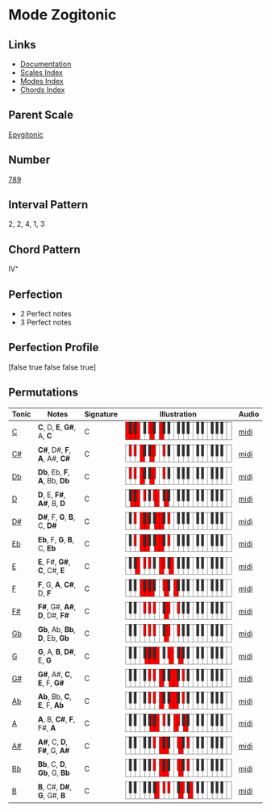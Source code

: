# Mode Zogitonic

## Links

- [Documentation](index.md)
- [Scales Index](Scales.md)
- [Modes Index](Modes.md)
- [Chords Index](Chords.md)

## Parent Scale

[Epygitonic](ScaleEpygitonic.md)

## Number

[789](https://ianring.com/musictheory/scales/789)

## Interval Pattern

2, 2, 4, 1, 3

## Chord Pattern

IV⁺

## Perfection

- 2 Perfect notes
- 3 Perfect notes

## Perfection Profile

[false true false false true]

## Permutations

| Tonic | Notes | Signature | Illustration | Audio |
|-------|-------|-----------|--------------|-------|
| [C](ModeCNaturalZogitonic.md) | **C**, D, **E**, **G#**, A, **C** | C | ![CNaturalZogitonic](ModeCNaturalZogitonic.png) | [midi](https://github.com/edipermadi/music/blob/main/docs/ModeCNaturalZogitonic.mid?raw=true) |
| [C#](ModeCSharpZogitonic.md) | **C#**, D#, **F**, **A**, A#, **C#** | C | ![CSharpZogitonic](ModeCSharpZogitonic.png) | [midi](https://github.com/edipermadi/music/blob/main/docs/ModeCSharpZogitonic.mid?raw=true) |
| [Db](ModeDFlatZogitonic.md) | **Db**, Eb, **F**, **A**, Bb, **Db** | C | ![DFlatZogitonic](ModeDFlatZogitonic.png) | [midi](https://github.com/edipermadi/music/blob/main/docs/ModeDFlatZogitonic.mid?raw=true) |
| [D](ModeDNaturalZogitonic.md) | **D**, E, **F#**, **A#**, B, **D** | C | ![DNaturalZogitonic](ModeDNaturalZogitonic.png) | [midi](https://github.com/edipermadi/music/blob/main/docs/ModeDNaturalZogitonic.mid?raw=true) |
| [D#](ModeDSharpZogitonic.md) | **D#**, F, **G**, **B**, C, **D#** | C | ![DSharpZogitonic](ModeDSharpZogitonic.png) | [midi](https://github.com/edipermadi/music/blob/main/docs/ModeDSharpZogitonic.mid?raw=true) |
| [Eb](ModeEFlatZogitonic.md) | **Eb**, F, **G**, **B**, C, **Eb** | C | ![EFlatZogitonic](ModeEFlatZogitonic.png) | [midi](https://github.com/edipermadi/music/blob/main/docs/ModeEFlatZogitonic.mid?raw=true) |
| [E](ModeENaturalZogitonic.md) | **E**, F#, **G#**, **C**, C#, **E** | C | ![ENaturalZogitonic](ModeENaturalZogitonic.png) | [midi](https://github.com/edipermadi/music/blob/main/docs/ModeENaturalZogitonic.mid?raw=true) |
| [F](ModeFNaturalZogitonic.md) | **F**, G, **A**, **C#**, D, **F** | C | ![FNaturalZogitonic](ModeFNaturalZogitonic.png) | [midi](https://github.com/edipermadi/music/blob/main/docs/ModeFNaturalZogitonic.mid?raw=true) |
| [F#](ModeFSharpZogitonic.md) | **F#**, G#, **A#**, **D**, D#, **F#** | C | ![FSharpZogitonic](ModeFSharpZogitonic.png) | [midi](https://github.com/edipermadi/music/blob/main/docs/ModeFSharpZogitonic.mid?raw=true) |
| [Gb](ModeGFlatZogitonic.md) | **Gb**, Ab, **Bb**, **D**, Eb, **Gb** | C | ![GFlatZogitonic](ModeGFlatZogitonic.png) | [midi](https://github.com/edipermadi/music/blob/main/docs/ModeGFlatZogitonic.mid?raw=true) |
| [G](ModeGNaturalZogitonic.md) | **G**, A, **B**, **D#**, E, **G** | C | ![GNaturalZogitonic](ModeGNaturalZogitonic.png) | [midi](https://github.com/edipermadi/music/blob/main/docs/ModeGNaturalZogitonic.mid?raw=true) |
| [G#](ModeGSharpZogitonic.md) | **G#**, A#, **C**, **E**, F, **G#** | C | ![GSharpZogitonic](ModeGSharpZogitonic.png) | [midi](https://github.com/edipermadi/music/blob/main/docs/ModeGSharpZogitonic.mid?raw=true) |
| [Ab](ModeAFlatZogitonic.md) | **Ab**, Bb, **C**, **E**, F, **Ab** | C | ![AFlatZogitonic](ModeAFlatZogitonic.png) | [midi](https://github.com/edipermadi/music/blob/main/docs/ModeAFlatZogitonic.mid?raw=true) |
| [A](ModeANaturalZogitonic.md) | **A**, B, **C#**, **F**, F#, **A** | C | ![ANaturalZogitonic](ModeANaturalZogitonic.png) | [midi](https://github.com/edipermadi/music/blob/main/docs/ModeANaturalZogitonic.mid?raw=true) |
| [A#](ModeASharpZogitonic.md) | **A#**, C, **D**, **F#**, G, **A#** | C | ![ASharpZogitonic](ModeASharpZogitonic.png) | [midi](https://github.com/edipermadi/music/blob/main/docs/ModeASharpZogitonic.mid?raw=true) |
| [Bb](ModeBFlatZogitonic.md) | **Bb**, C, **D**, **Gb**, G, **Bb** | C | ![BFlatZogitonic](ModeBFlatZogitonic.png) | [midi](https://github.com/edipermadi/music/blob/main/docs/ModeBFlatZogitonic.mid?raw=true) |
| [B](ModeBNaturalZogitonic.md) | **B**, C#, **D#**, **G**, G#, **B** | C | ![BNaturalZogitonic](ModeBNaturalZogitonic.png) | [midi](https://github.com/edipermadi/music/blob/main/docs/ModeBNaturalZogitonic.mid?raw=true) |
